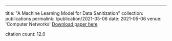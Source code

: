 ---
title: "A Machine Learning Model for Data Sanitization"
collection: publications
permalink: /publication/2021-05-06
date: 2021-05-06
venue: 'Computer Networks'
[Download paper here](https://scholar.google.com/citations?view_op=view_citation&hl=en&user=CCckbEUAAAAJ&citation_for_view=CCckbEUAAAAJ:abG-DnoFyZgC)

citation count: 12.0